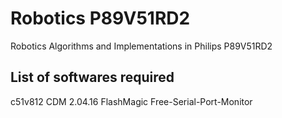 # Robotics P89V51RD2
 Robotics Algorithms and Implementations in Philips P89V51RD2
 
## List of softwares required
 c51v812
 CDM 2.04.16
 FlashMagic
 Free-Serial-Port-Monitor
